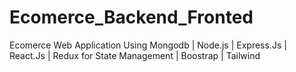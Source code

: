 # Ecomerce_Backend_Fronted
Ecomerce Web Application Using Mongodb | Node.js | Express.Js | React.Js | Redux for State Management | Boostrap | Tailwind
